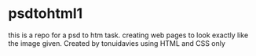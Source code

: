 # psdtohtml1
this  is a repo for a psd to htm task. creating web pages to look exactly like the image given. Created by tonuidavies using HTML and CSS only

